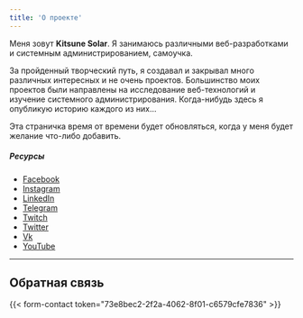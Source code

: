 ```yaml
---
title: 'О проекте'
---
```


Меня зовут **Kitsune Solar**. Я занимаюсь различными веб-разработками и системным администрированием, самоучка.

За пройденный творческий путь, я создавал и закрывал много различных интересных и не очень проектов. Большинство моих проектов были направлены на исследование веб-технологий и изучение системного администрирования. Когда-нибудь здесь я опубликую историю каждого из них...

Эта страничка время от времени будет обновляться, когда у меня будет желание что-либо добавить.

##### Ресурсы

- [Facebook](https://fb.com/KitsuneSolar)
- [Instagram](https://instagram.com/KitsuneSolar)
- [LinkedIn](https://linkedin.com/in/KitsuneSolar)
- [Telegram](https://t.me/KitsuneSolar)
- [Twitch](https://twitch.tv/KitsuneSolar)
- [Twitter](https://twitter.com/KitsuneSolar)
- [Vk](https://vk.com/KitsuneSolar)
- [YouTube](https://youtube.com/KitsuneSolar)

---

## Обратная связь

{{< form-contact token="73e8bec2-2f2a-4062-8f01-c6579cfe7836" >}}